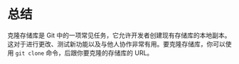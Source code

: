 # 总结

克隆存储库是 Git 中的一项常见任务，它允许开发者创建现有存储库的本地副本。这对于进行更改、测试新功能以及与他人协作非常有用。要克隆存储库，你可以使用 `git clone` 命令，后跟你要克隆的存储库的 URL。
